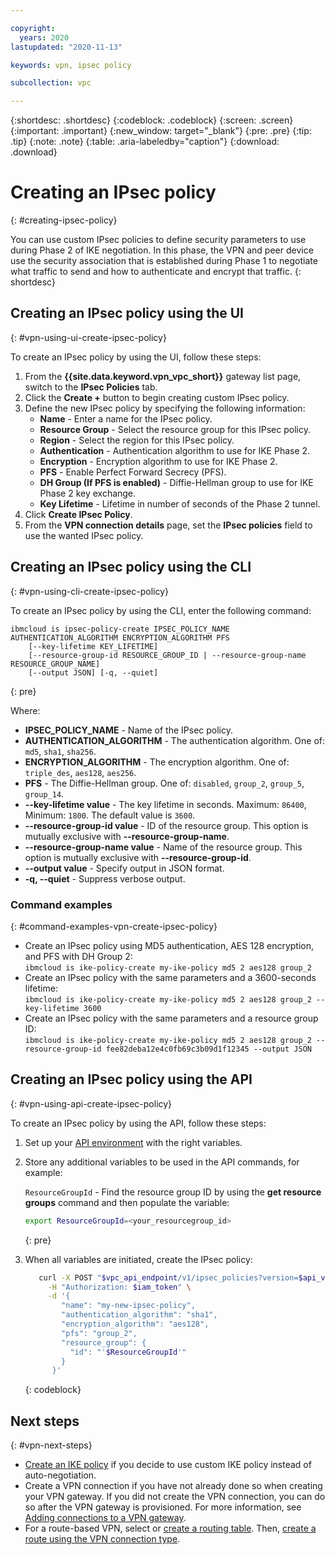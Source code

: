 ```yaml
---

copyright:
  years: 2020
lastupdated: "2020-11-13"

keywords: vpn, ipsec policy

subcollection: vpc

---
```


{:shortdesc: .shortdesc}
{:codeblock: .codeblock}
{:screen: .screen}
{:important: .important}
{:new_window: target="_blank"}
{:pre: .pre}
{:tip: .tip}
{:note: .note}
{:table: .aria-labeledby="caption"}
{:download: .download}


# Creating an IPsec policy
{: #creating-ipsec-policy}

You can use custom IPsec policies to define security parameters to use during Phase 2 of IKE negotiation. In this phase, the VPN and peer device use the security association that is established during Phase 1 to negotiate what traffic to send and how to authenticate and encrypt that traffic.
{: shortdesc}

## Creating an IPsec policy using the UI
{: #vpn-using-ui-create-ipsec-policy}

To create an IPsec policy by using the UI, follow these steps:

1. From the **{{site.data.keyword.vpn_vpc_short}}** gateway list page, switch to the **IPsec Policies** tab.
1. Click the **Create +** button to begin creating custom IPsec policy.
1. Define the new IPsec policy by specifying the following information:
   * **Name** - Enter a name for the IPsec policy.
   * **Resource Group** - Select the resource group for this IPsec policy.
   * **Region** - Select the region for this IPsec policy.
   * **Authentication** - Authentication algorithm to use for IKE Phase 2.
   * **Encryption** - Encryption algorithm to use for IKE Phase 2.
   * **PFS** - Enable Perfect Forward Secrecy (PFS).
   * **DH Group (If PFS is enabled)** - Diffie-Hellman group to use for IKE Phase 2 key exchange.
   * **Key Lifetime** - Lifetime in number of seconds of the Phase 2 tunnel.
1. Click **Create IPsec Policy**.
1. From the **VPN connection details** page, set the **IPsec policies** field to use the wanted IPsec policy.

## Creating an IPsec policy using the CLI
{: #vpn-using-cli-create-ipsec-policy}

To create an IPsec policy by using the CLI, enter the following command:

```
ibmcloud is ipsec-policy-create IPSEC_POLICY_NAME AUTHENTICATION_ALGORITHM ENCRYPTION_ALGORITHM PFS
    [--key-lifetime KEY_LIFETIME]
    [--resource-group-id RESOURCE_GROUP_ID | --resource-group-name RESOURCE_GROUP_NAME]
    [--output JSON] [-q, --quiet]
```
{: pre}

Where:

- **IPSEC_POLICY_NAME** - Name of the IPsec policy.
- **AUTHENTICATION_ALGORITHM** - The authentication algorithm. One of: `md5`, `sha1`, `sha256`.
- **ENCRYPTION_ALGORITHM** - The encryption algorithm. One of: `triple_des`, `aes128`, `aes256`.
- **PFS** - The Diffie-Hellman group. One of: `disabled`, `group_2`, `group_5`, `group_14`.
- **--key-lifetime value** - The key lifetime in seconds. Maximum: `86400`, Minimum: `1800`. The default value is `3600`.
- **--resource-group-id value** - ID of the resource group. This option is mutually exclusive with **--resource-group-name**.
- **--resource-group-name value** - Name of the resource group. This option is mutually exclusive with **--resource-group-id**.
- **--output value** - Specify output in JSON format.
- **-q, --quiet** - Suppress verbose output.

### Command examples
{: #command-examples-vpn-create-ipsec-policy}

- Create an IPsec policy using MD5 authentication, AES 128 encryption, and PFS with DH Group 2:<br />
   `ibmcloud is ike-policy-create my-ike-policy md5 2 aes128 group_2`
- Create an IPsec policy with the same parameters and a 3600-seconds lifetime:<br />
   `ibmcloud is ike-policy-create my-ike-policy md5 2 aes128 group_2 --key-lifetime 3600`
- Create an IPsec policy with the same parameters and a resource group ID:<br />
   `ibmcloud is ike-policy-create my-ike-policy md5 2 aes128 group_2 --resource-group-id fee82deba12e4c0fb69c3b09d1f12345 --output JSON`

## Creating an IPsec policy using the API
{: #vpn-using-api-create-ipsec-policy}

To create an IPsec policy by using the API, follow these steps:

1. Set up your [API environment](/docs/vpc?topic=vpc-set-up-environment#api-prerequisites-setup) with
the right variables.
1. Store any additional variables to be used in the API commands, for example:

   `ResourceGroupId` - Find the resource group ID by using the **get resource groups** command and then populate the variable:

    ```sh
    export ResourceGroupId=<your_resourcegroup_id>
    ```
    {: pre}

1. When all variables are initiated, create the IPsec policy:

   ```sh
      curl -X POST "$vpc_api_endpoint/v1/ipsec_policies?version=$api_version&generation=2" \
        -H "Authorization: $iam_token" \
        -d '{
           "name": "my-new-ipsec-policy",
           "authentication_algorithm": "sha1",
           "encryption_algorithm": "aes128",
           "pfs": "group_2",
           "resource_group": {
             "id": "'$ResourceGroupId'"
           }
         }'
   ```
   {: codeblock}

## Next steps
{: #vpn-next-steps}

* [Create an IKE policy](/docs/vpc?topic=vpc-creating-ipsec-policy) if you decide to use custom IKE policy instead of auto-negotiation.
* Create a VPN connection if you have not already done so when creating your VPN gateway. If you did not create the VPN connection, you can do so after the VPN gateway is provisioned. For more information, see [Adding connections to a VPN gateway](/docs/vpc?topic=vpc-vpn-adding-connections).  
* For a route-based VPN, select or [create a routing table](/docs/vpc?topic=vpc-create-vpc-routing-table). Then, [create a route using the VPN connection type](/docs/vpc?topic=vpc-create-vpc-route).
